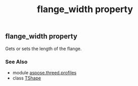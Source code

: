 ﻿---
title: flange_width property
second_title: Aspose.3D for Python via .NET API References
description: 
type: docs
weight: 150
url: /python-net/aspose.threed.profiles/tshape/flange_width/
is_root: false
---

## flange_width property


Gets or sets the length of the flange.

### See Also
* module [aspose.threed.profiles](../../)
* class [TShape](/3d/python-net/aspose.threed.profiles/tshape)
